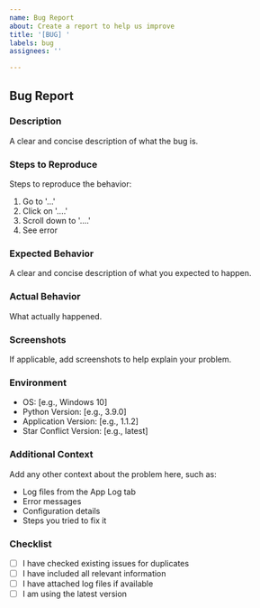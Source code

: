 ```yaml
---
name: Bug Report
about: Create a report to help us improve
title: '[BUG] '
labels: bug
assignees: ''

---
```


## Bug Report

### Description
A clear and concise description of what the bug is.

### Steps to Reproduce
Steps to reproduce the behavior:
1. Go to '...'
2. Click on '....'
3. Scroll down to '....'
4. See error

### Expected Behavior
A clear and concise description of what you expected to happen.

### Actual Behavior
What actually happened.

### Screenshots
If applicable, add screenshots to help explain your problem.

### Environment
- OS: [e.g., Windows 10]
- Python Version: [e.g., 3.9.0]
- Application Version: [e.g., 1.1.2]
- Star Conflict Version: [e.g., latest]

### Additional Context
Add any other context about the problem here, such as:
- Log files from the App Log tab
- Error messages
- Configuration details
- Steps you tried to fix it

### Checklist
- [ ] I have checked existing issues for duplicates
- [ ] I have included all relevant information
- [ ] I have attached log files if available
- [ ] I am using the latest version
